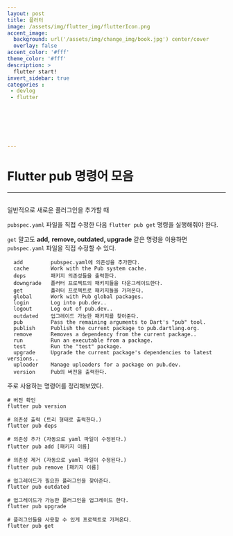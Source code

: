 ```yaml
---
layout: post
title: 플러터
image: /assets/img/flutter_img/flutterIcon.png
accent_image: 
  background: url('/assets/img/change_img/book.jpg') center/cover
  overlay: false
accent_color: '#fff'
theme_color: '#fff'
description: >
  flutter start!
invert_sidebar: true
categories :
 - devlog	
 - flutter







---
```


#  Flutter pub 명령어 모음

---

## 

일반적으로 새로운 플러그인을 추가할 때

`pubspec.yaml` 파일을 직접 수정한 다음 `flutter pub get` 명령을 실행해줘야 한다.



`get` 말고도 **add,** **remove, outdated, upgrade** 같은 명령을 이용하면 `pubspec.yaml` 파일을 직접 수정할 수 있다.

```
  add         pubspec.yaml에 의존성을 추가한다.
  cache       Work with the Pub system cache.
  deps        패키지 의존성들을 출력한다.
  downgrade   플러터 프로젝트의 패키지들을 다운그레이드한다.
  get         플러터 프로젝트로 패키지들을 가져온다.
  global      Work with Pub global packages.
  login       Log into pub.dev..
  logout      Log out of pub.dev..
  outdated    업그레이드 가능한 패키지를 찾아준다.
  pub         Pass the remaining arguments to Dart's "pub" tool.
  publish     Publish the current package to pub.dartlang.org.
  remove      Removes a dependency from the current package..
  run         Run an executable from a package.
  test        Run the "test" package.
  upgrade     Upgrade the current package's dependencies to latest versions..
  uploader    Manage uploaders for a package on pub.dev.
  version     Pub의 버전을 출력한다.
```



주로 사용하는 명령어를 정리해보았다.

```
# 버전 확인
flutter pub version

# 의존성 출력 (트리 형태로 출력한다.)
flutter pub deps

# 의존성 추가 (자동으로 yaml 파일이 수정된다.)
flutter pub add [패키지 이름]

# 의존성 제거 (자동으로 yaml 파일이 수정된다.)
flutter pub remove [패키지 이름]

# 업그레이드가 필요한 플러그인을 찾아준다.
flutter pub outdated

# 업그레이드가 가능한 플러그인을 업그레이드 한다.
flutter pub upgrade

# 플러그인들을 사용할 수 있게 프로젝트로 가져온다.
flutter pub get
```